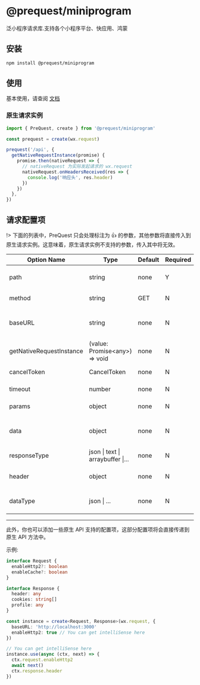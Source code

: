 # @prequest/miniprogram

泛小程序请求库.支持各个小程序平台、快应用、鸿蒙

## 安装

```bash
npm install @prequest/miniprogram
```

## 使用

基本使用，请查阅 [文档](/usage?id=%e5%bc%80%e7%ae%b1%e5%8d%b3%e7%94%a8)

### 原生请求实例

```ts
import { PreQuest, create } from '@prequest/miniprogram'

const prequest = create(wx.request)

prequest('/api', {
  getNativeRequestInstance(promise) {
    promise.then(nativeRequest => {
      // nativeRequest 为实际发起请求的 wx.request
      nativeRequest.onHeadersReceived(res => {
        console.log('响应头', res.header)
      })
    })
  },
})
```

## 请求配置项

!> 下面的列表中，PreQuest 只会处理标注为 👍 的参数，其他参数将直接传入到原生请求实例。这意味着，原生请求实例不支持的参数，传入其中将无效。

| Option Name              | Type                              | Default | Required | Handle | Meaning                                 |
| ------------------------ | --------------------------------- | ------- | -------- | ------ | --------------------------------------- |
| path                     | string                            | none    | Y        | 👍     | server interface path                   |
| method                   | string                            | GET     | N        | 👎     | request method                          |
| baseURL                  | string                            | none    | N        | 👍     | base server interface address           |
| getNativeRequestInstance | (value: Promise\<any\>) => void   | none    | N        | 👍     | get native request instance             |
| cancelToken              | CancelToken                       | none    | N        | 👍     | cancel a request                        |
| timeout                  | number                            | none    | N        | 👎     | request timeout                         |
| params                   | object                            | none    | N        | 👍     | url parameters                          |
| data                     | object                            | none    | N        | 👎     | the data to be sent as the request body |
| responseType             | json \| text \| arraybuffer \|... | none    | N        | 👎     | response data type                      |
| header                   | object                            | none    | N        | 👎     | set the request header                  |
| dataType                 | json \| ...                       | none    | N        | 👎     | returned data format                    |

---

此外，你也可以添加一些原生 API 支持的配置项，这部分配置项将会直接传递到原生 API 方法中。

示例:

```ts
interface Request {
  enableHttp2?: boolean
  enableCache?: boolean
}

interface Response {
  header: any
  cookies: string[]
  profile: any
}

const instance = create<Request, Response>(wx.request, {
  baseURL: 'http://localhost:3000'
  enableHttp2: true // You can get intelliSense here
})

// You can get intelliSense here
instance.use(async (ctx, next) => {
  ctx.request.enableHttp2
  await next()
  ctx.response.header
})
```
